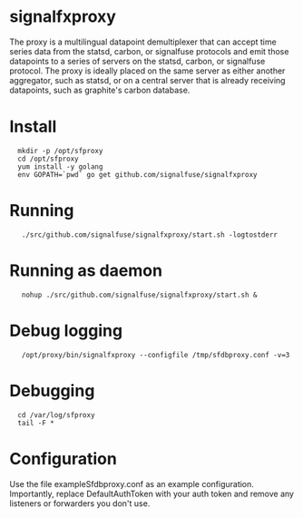 signalfxproxy
=============

The proxy is a multilingual datapoint demultiplexer that can accept time series data from the statsd,
carbon, or signalfuse protocols and emit those datapoints to a series of servers on the statsd, carbon,
or signalfuse protocol.  The proxy is ideally placed on the same server as either another aggregator,
such as statsd, or on a central server that is already receiving datapoints, such as graphite's carbon
database.

Install
=======

```
  mkdir -p /opt/sfproxy
  cd /opt/sfproxy
  yum install -y golang
  env GOPATH=`pwd` go get github.com/signalfuse/signalfxproxy
 ```

Running
=======

```
   ./src/github.com/signalfuse/signalfxproxy/start.sh -logtostderr
 ```
 
Running as daemon
=================

```
   nohup ./src/github.com/signalfuse/signalfxproxy/start.sh &
 ```

Debug logging
=============

```
   /opt/proxy/bin/signalfxproxy --configfile /tmp/sfdbproxy.conf -v=3
 ```
 
Debugging
=============

```
  cd /var/log/sfproxy
  tail -F *
```

Configuration
=============

Use the file exampleSfdbproxy.conf as an example configuration.  Importantly, replace DefaultAuthToken with
your auth token and remove any listeners or forwarders you don't use.
